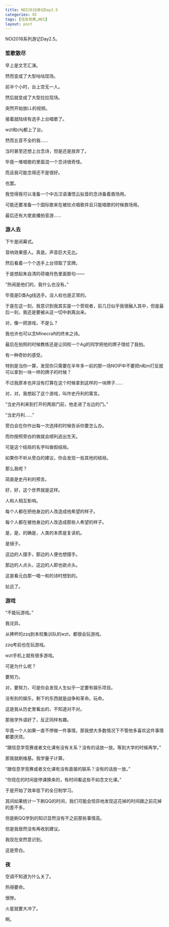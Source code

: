 ```yaml
---
title: NOI2018游记Day2.5
categories: OI
tags: [信息竞赛,NOI]
layout: post
---
```



NOI2018系列游记Day2.5。

### 笙歌散尽

早上是文艺汇演。

然而变成了大型咕咕现场。

前半个小时，台上空无一人。

然后就变成了大型拉拉现场。

突然开始放LL的视频。

接着就陆续有选手上台唱歌了。

wzt和chj都上了台。

然而五音不全的我……

当时甚至还想上台念诗，但是还是放弃了。

毕竟一堆唱歌的里面混一个念诗很奇怪。

而且我可能念得还不是很好。

也罢。

我觉得我可以准备一个中古汉语潘悟云拟音的念诗备着救场用。

可能还要准备一个国际歌来在被钦点唱歌并且只能唱歌的时候救场用。

最后还有大佬直播拍音游……

### 游人去

下午是闭幕式。

音响效果感人。真是。声音巨大无比。

然后看着一个个选手上台领取了奖牌。

于是想起朱自清的荷塘月色里面那句——

“热闹是他们的，我什么也没有。”

毕竟是D类Ag线选手。没人权也是正常的。

于是在这一刻，我意识到我其实是一个旁观者，前几日似乎我很融入其中，但是最后一刻，我还是要被从这一切中剥离出来。

对，像一把游戏，不是么？

我也许也可以念MInecraft的终末之诗。



最后在拍照的时候教练还是让同校一个Ag的同学把他的牌子借给了我拍。

有一种奇妙的感受。

特别是当你一算，发现你只需要在半年多一前的那一场NOIP中不要把n和m打反就可以拿到一块一样的牌子的时候？

不过我原本也并没有打算在这个时候拿到这样的一块牌子……



对，对，我想起了这个游戏，叫作史丹利的寓言。

“当史丹利来到打开的两扇门前，他走进了左边的门。”

“当史丹利……”

旁白会在你作出每一次选择的时候告诉你要怎么办。

而你按照旁白的做就会顺利逃出生天。

可是这个结局的名字叫做假结局。

如果你不听从旁白的建议，你会发现一些其他的结局。

那么我呢？

简直是史丹利的预言。



好，好，这个世界就是这样。

人和人相互影响。

每个人都在把他身边的人改造成他希望的样子。

每个人都在被他身边的人改造成那些人希望的样子。



是，是，的确是，人类的本质是复读机。

是镜子。

这边的人摆手，那边的人便也想摆手。

那边的人点头，这边的人即也欲点头。

这是看元白那一唱一和的诗时想到的。



扯远了。

### 游戏

“不能玩游戏。”

我诧异。

从捧杯的zzq到本校集训队的wzt，都很会玩游戏。

zzq考前也在玩游戏。

wzt手机上就有很多游戏。

可是为什么呢？

要努力。

对，要努力，可是你会发现人生似乎一定要有娱乐项目。

没有别的娱乐，剩下的东西就是战争和革命。玩命。

这是我从历史里看出的，不知道对不对。

那我学外语好了，反正同样有趣。

毕竟一个人如果一直不停做一件事情，那我想大多数情况下不管他多喜欢这件事情都要厌烦。

“跟信息学竞赛或者文化课有没有关系？没有的话放一放。等到大学的时候再学。”

那我就刷维基。我学量子计算。

“跟信息学竞赛或者文化课有没有直接的联系？没有的话放一放。”

“你现在的时间是停课换来的，有时间看这些不如念文化课。”

于是开始了效率低下的全日制学习。

其间如果统计一下刷QQ的时间，我们可能会惊异地发现这花掉的时间跟之前花掉的差不多。

但是刷QQ学到的知识显然没有干之前那些事情高。

但是我居然没有再收到建议。



我现在突然意识到。

这是旁白。

### 夜

空调不知道为什么关了。

热得要命。

很惨。

火星就要大冲了。

啊。